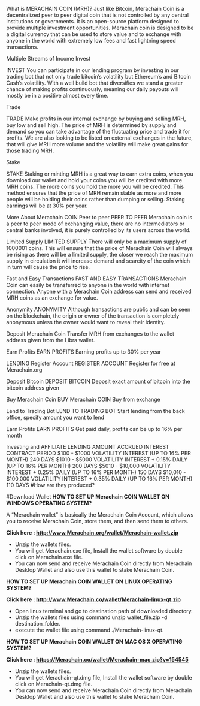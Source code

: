 What is MERACHAIN COIN (MRH)?
Just like Bitcoin, Merachain Coin is a decentralized peer to peer digital coin that is not controlled by any central institutions or governments. It is an open-source platform designed to provide multiple investment opportunities. Merachain coin is designed to be a digital currency that can be used to store value and to exchange with anyone in the world with extremely low fees and fast lightning speed transactions.

Multiple Streams of Income
Invest

INVEST
You can participate in our lending program by investing in our trading bot that not only trade bitcoin’s volatility but Ethereum’s and Bitcoin Cash’s volatility. With a well build bot that diversifies we stand a greater chance of making profits continuously, meaning our daily payouts will mostly be in a positive almost every time.

Trade

TRADE
Make profits in our internal exchange by buying and selling MRH, buy low and sell high. The price of MRH is determined by supply and demand so you can take advantage of the fluctuating price and trade it for profits. We are also looking to be listed on external exchanges in the future, that will give MRH more volume and the volatility will make great gains for those trading MRH.

Stake

STAKE
Staking or minting MRH is a great way to earn extra coins, when you download our wallet and hold your coins you will be credited with more MRH coins. The more coins you hold the more you will be credited. This method ensures that the price of MRH remain stable as more and more people will be holding their coins rather than dumping or selling. Staking earnings will be at 30% per year.

More About Merachain COIN
Peer to peer
PEER TO PEER
Merachain coin is a peer to peer mode of exchanging value, there are no intermediators or central banks involved, it is purely controlled by its users across the world.

Limited Supply
LIMITED SUPPLY
There will only be a maximum supply of 1000001 coins. This will ensure that the price of Merachain Coin will always be rising as there will be a limited supply, the closer we reach the maximum supply in circulation it will increase demand and scarcity of the coin which in turn will cause the price to rise.

Fast and Easy Transactions
FAST AND EASY TRANSACTIONS
Merachain Coin can easily be transferred to anyone in the world with internet connection. Anyone with a Merachain Coin address can send and received MRH coins as an exchange for value.

Anonymity
ANONYMITY
Although transactions are public and can be seen on the blockchain, the origin or owner of the transaction is completely anonymous unless the owner would want to reveal their identity.

Deposit Merachain Coin
Transfer MRH from exchanges to the wallet address given from the Libra wallet.

Earn Profits
EARN PROFITS
Earning profits up to 30% per year

LENDING
Register Account
REGISTER ACCOUNT
Register for free at Merachain.org

Deposit Bitcoin
DEPOSIT BITCOIN
Deposit exact amount of bitcoin into the bitcoin address given

Buy Merachain Coin
BUY Merachain COIN
Buy from exchange

Lend to Trading Bot
LEND TO TRADING BOT
Start lending from the back office, specify amount you want to lend

Earn Profits
EARN PROFITS
Get paid daily, profits can be up to 16% per month

Investing and AFFILIATE
LENDING AMOUNT	ACCRUED INTEREST	CONTRACT PERIOD
$100 - $1000	VOLATILITY INTEREST (UP TO 16% PER MONTH)	240 DAYS
$1010 - $5000	VOLATILITY INTEREST + 0.15% DAILY (UP TO 16% PER MONTH)	200 DAYS
$5010 - $10,000	VOLATILITY INTEREST + 0.25% DAILY (UP TO 16% PER MONTH)	150 DAYS
$10,010 - $100,000	VOLATILITY INTEREST + 0.35% DAILY (UP TO 16% PER MONTH)	110 DAYS
#How are they produced?

#Download Wallet
<b>HOW TO SET UP Merachain COIN WALLET ON WINDOWS OPERATING SYSTEM?</b>

A “Merachain wallet” is basically the Merachain Coin Account, which allows you to receive Merachain Coin, store them, and then send them to others.

<b>Click here : http://www.Merachain.org/wallet/Merachain-wallet.zip</b>
- Unzip the wallets files.
- You will get Merachain.exe file, Install the wallet software by double click on Merachain.exe file.
- You can now send and receive Merachain Coin directly from Merachain Desktop Wallet and also use this wallet to stake Merachain Coin.

<b> HOW TO SET UP Merachain COIN WALLET ON LINUX OPERATING SYSTEM?</b> 

<b>Click here : http://www.Merachain.co/wallet/Merachain-linux-qt.zip</b>

- Open linux terminal and go to destination path of downloaded directory.
- Unzip the wallets files using command unzip wallet_file.zip -d destination_folder.
- execute the wallet file using command ./Merachain-linux-qt.

<b>HOW TO SET UP Merachain COIN WALLET ON MAC OS X OPERATING SYSTEM?</b>

<b>Click here : https://Merachain.co/wallet/Merachain-mac.zip?v=154545</b>

- Unzip the wallets files.
- You will get Merachain-qt.dmg file, Install the wallet software by double click on Merachain-qt.dmg file.
- You can now send and receive Merachain Coin directly from Merachain Desktop Wallet and also use this wallet to stake Merachain   Coin.



